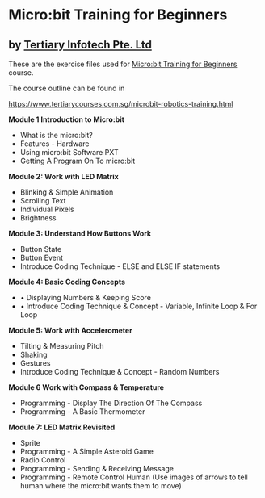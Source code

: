 # Micro:bit Training for Beginners
## by [Tertiary Infotech Pte. Ltd](https://www.tertiarycourses.com.sg/)

These are the exercise files used for [Micro:bit Training for Beginners](https://www.tertiarycourses.com.sg/microbit-robotics-training.html) course. 

The course outline can be found in 

https://www.tertiarycourses.com.sg/microbit-robotics-training.html

<p><strong>Module 1 Introduction to Micro:bit</strong></p>
<ul>
<li>What is the micro:bit?</li>
<li>Features - Hardware</li>
<li>Using micro:bit Software PXT</li>
<li>Getting A Program On To micro:bit</li>
</ul>
<p><strong>Module 2: Work with LED Matrix</strong></p>
<ul>
<li>Blinking &amp; Simple Animation</li>
<li>Scrolling Text</li>
<li>Individual Pixels</li>
<li>Brightness</li>
</ul>
<p><strong>Module 3: Understand How Buttons Work</strong></p>
<ul>
<li>Button State</li>
<li>Button Event</li>
<li>Introduce Coding Technique - ELSE and ELSE IF statements</li>
</ul>
<p><strong>Module 4: Basic Coding Concepts</strong></p>
<ul>
<li>&bull; Displaying Numbers &amp; Keeping Score</li>
<li>&bull; Introduce Coding Technique &amp; Concept - Variable, Infinite Loop &amp; For Loop</li>
</ul>
<p><strong>Module 5: Work with Accelerometer</strong></p>
<ul>
<li>Tilting &amp; Measuring Pitch</li>
<li>Shaking</li>
<li>Gestures</li>
<li>Introduce Coding Technique &amp; Concept - Random Numbers</li>
</ul>
<p><strong>Module 6 Work with Compass &amp; Temperature</strong></p>
<ul>
<li>Programming - Display The Direction Of The Compass</li>
<li>Programming - A Basic Thermometer</li>
</ul>
<p><strong>Module 7: LED Matrix Revisited</strong></p>
<ul>
<li>Sprite</li>
<li>Programming - A Simple Asteroid Game</li>
<li>Radio Control</li>
<li>Programming - Sending &amp; Receiving Message</li>
<li>Programming - Remote Control Human (Use images of arrows to tell human where the micro:bit wants them to move)</li>
</ul>
<!--
<p><strong>Mdoule 8: Final Project</strong></p>
<ul>
<li>Alarm</li>
<li>Egg Timer</li>
<li>Pace Tracking System</li>
<li>Catch The Egg</li>
<li>Key Finder</li>
</ul>-->



